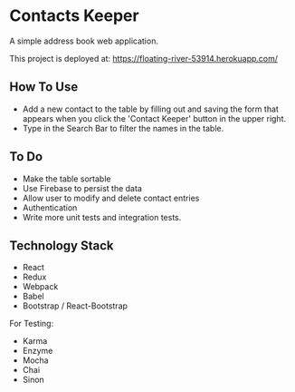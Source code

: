 # Contacts Keeper

A simple address book web application.

This project is deployed at:
https://floating-river-53914.herokuapp.com/

## How To Use

* Add a new contact to the table by filling out and saving the form that appears when you click the 'Contact Keeper' button in the upper right.
* Type in the Search Bar to filter the names in the table.

## To Do

* Make the table sortable
* Use Firebase to persist the data
* Allow user to modify and delete contact entries
* Authentication
* Write more unit tests and integration tests.

## Technology Stack

* React
* Redux
* Webpack
* Babel
* Bootstrap / React-Bootstrap

For Testing:

* Karma
* Enzyme
* Mocha
* Chai
* Sinon
